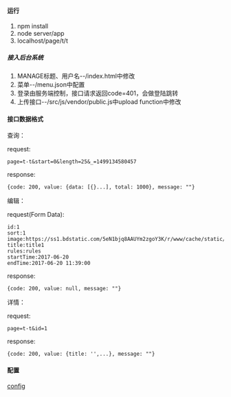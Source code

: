 #### 运行
1. npm install
2. node server/app
3. localhost/page/t/t

##### 接入后台系统
1. MANAGE标题、用户名--/index.html中修改
2. 菜单--/menu.json中配置
3. 登录由服务端控制，接口请求返回code=401，会做登陆跳转
4. 上传接口--/src/js/vendor/public.js中upload function中修改

#### 接口数据格式

查询：

request:
```
page=t-t&start=0&length=25&_=1499134580457
```

response:
```
{code: 200, value: {data: [{}...], total: 1000}, message: ""}
```

编辑：

request(Form Data):
```
id:1
sort:1
image:https://ss1.bdstatic.com/5eN1bjq8AAUYm2zgoY3K/r/www/cache/static/protocol/https/home/img/qrcode/zbios_efde696.png
title:title1
rules:rules
startTime:2017-06-20
endTime:2017-06-20 11:39:00
```

response:
```
{code: 200, value: null, message: ""}
```

详情：

request:
```
page=t-t&id=1
```

response:
```
{code: 200, value: {title: '',...}, message: ""}
```


#### 配置
[config](https://github.com/stoneqq11/base-page/blob/master/CONFIG.md)
